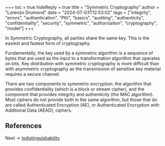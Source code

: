 +++
toc = true
hideReply = true
title = "Symmetric Cryptography"
author = "Lorenzo Drumond"
date = "2024-07-03T12:53:02"
tags = ["integrity",  "errors",  "authentication",  "PKI",  "basics",  "auditing",  "authenticity",  "confidentiality",  "security",  "symmetric",  "authorisation",  "cryptography",  "model"]
+++



In Symmetric Cryptography, all parties share the same key. This is the easiest and fastest form of cryptography.

Fundamentally, the key used by a symmetric algorithm is a sequence of bytes that are used as the input to a transformation algorithm that operates on bits. Key distribution with symmetric cryptography is more difficult than with asymmetric cryptography as the transmission of sensitive key material requires a secure channel.

There are two components to symmetric encryption: the algorithm that provides confidentiality (which is a block or stream cipher), and the component that provides integrity and authenticity (the MAC algorithm). Most ciphers do not provide both in the same algorithm, but those that do are called Authenticated Encryption (AE), or Authenticated Encryption with Additional Data (AEAD), ciphers.

## References

Next -> [indistinguishability](/wiki/indistinguishability/)
